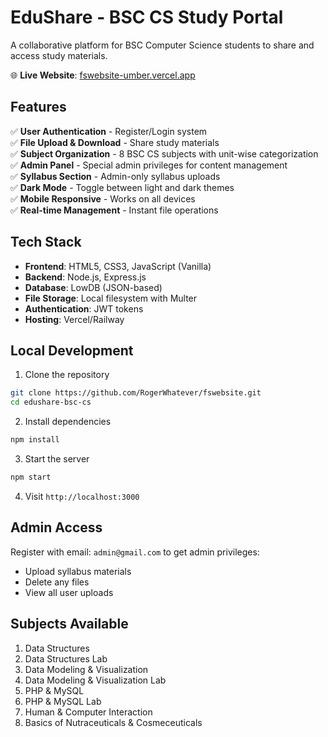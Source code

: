 # EduShare - BSC CS Study Portal

A collaborative platform for BSC Computer Science students to share and access study materials.

🌐 **Live Website**: [fswebsite-umber.vercel.app ](https://fswebsite-umber.vercel.app/)

## Features

✅ **User Authentication** - Register/Login system  
✅ **File Upload & Download** - Share study materials  
✅ **Subject Organization** - 8 BSC CS subjects with unit-wise categorization  
✅ **Admin Panel** - Special admin privileges for content management  
✅ **Syllabus Section** - Admin-only syllabus uploads  
✅ **Dark Mode** - Toggle between light and dark themes  
✅ **Mobile Responsive** - Works on all devices  
✅ **Real-time Management** - Instant file operations  

## Tech Stack

- **Frontend**: HTML5, CSS3, JavaScript (Vanilla)
- **Backend**: Node.js, Express.js
- **Database**: LowDB (JSON-based)
- **File Storage**: Local filesystem with Multer
- **Authentication**: JWT tokens
- **Hosting**: Vercel/Railway

## Local Development

1. Clone the repository
```bash
git clone https://github.com/RogerWhatever/fswebsite.git
cd edushare-bsc-cs
```

2. Install dependencies
```bash
npm install
```

3. Start the server
```bash
npm start
```

4. Visit `http://localhost:3000`

## Admin Access

Register with email: `admin@gmail.com` to get admin privileges:
- Upload syllabus materials
- Delete any files
- View all user uploads

## Subjects Available

1. Data Structures
2. Data Structures Lab
3. Data Modeling & Visualization
4. Data Modeling & Visualization Lab
5. PHP & MySQL
6. PHP & MySQL Lab
7. Human & Computer Interaction
8. Basics of Nutraceuticals & Cosmeceuticals
